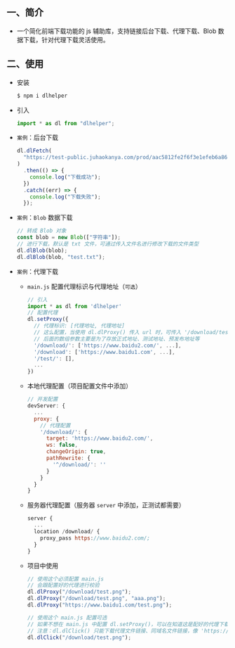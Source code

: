 ## 一、简介

- 一个简化前端下载功能的 js 辅助库，支持链接后台下载、代理下载、Blob 数据下载，针对代理下载灵活使用。

## 二、使用

- 安装

  ```sh
  $ npm i dlhelper
  ```

- 引入

  ```javascript
  import * as dl from "dlhelper";
  ```

- `案例`：后台下载

  ```javascript
  dl.dlFetch(
    "https://test-public.juhaokanya.com/prod/aac5812fe2f6f3e1efeb6a86c8eb2867.png"
  )
    .then(() => {
      console.log("下载成功");
    })
    .catch((err) => {
      console.log("下载失败");
    });
  ```

- `案例`：`Blob` 数据下载

  ```javascript
  // 转成 Blob 对象
  const blob = new Blob(["字符串"]);
  // 进行下载，默认是 txt 文件，可通过传入文件名进行修改下载的文件类型
  dl.dlBlob(blob);
  dl.dlBlob(blob, "test.txt");
  ```

- `案例`：代理下载

  - `main.js` 配置代理标识与代理地址（`可选`）

    ```javascript
    // 引入
    import * as dl from 'dlhelper'
    // 配置代理
    dl.setProxy({
      // 代理标识: [代理地址, 代理地址]
      // 这么配置，当使用 dl.dlProxy() 传入 url 时，可传入 '/download/test.png'、'https://www.baidu1.com/test.png'、'https://www.baidu2.com/test.png', 全链接的会自动匹配代理地址，匹配成功替换成对应的代理标识
      // 后面的数组参数主要是为了存放正式地址、测试地址、预发布地址等
      '/download/': ['https://www.baidu2.com/', ...],
      '/download': ['https://www.baidu1.com', ...],
      '/test/': [],
      ...
    })
    ```

  - 本地代理配置（项目配置文件中添加）

    ```javascript
    // 开发配置
    devServer: {
      ...
      proxy: {
        // 代理配置
        '/download/': {
          target: 'https://www.baidu2.com/',
          ws: false,
          changeOrigin: true,
          pathRewrite: {
            '^/download/': ''
          }
        }
      }
    }
    ```

  - 服务器代理配置（服务器 `server` 中添加，正测试都需要）

    ```javascript
    server {
      ...
      location /download/ {
        proxy_pass https://www.baidu2.com/;
      }
    }
    ```

  - 项目中使用

    ```javascript
    // 使用这个必须配置 main.js
    // 会跟配置好的代理进行校验
    dl.dlProxy("/download/test.png");
    dl.dlProxy("/download/test.png", "aaa.png");
    dl.dlProxy("https://www.baidu1.com/test.png");

    // 使用这个 main.js 配置可选
    // 如果不想在 main.js 中配置 dl.setProxy()，可以在知道这是配好的代理下载链接时，直接通过代理链接下载（如：/download/test.png，不能是全链接，全链接没法匹配替换）
    // 注意：dl.dlClick() 只能下载代理文件链接、同域名文件链接，像 'https://www.baidu1.com/test.png' 这种就是非代理链接了，上面支持是因为内部会进行匹配替换成代理标识
    dl.dlClick("/download/test.png");
    ```
